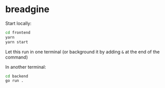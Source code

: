 # breadgine

Start locally:

```bash
cd frontend
yarn
yarn start
```

Let this run in one terminal (or background it by adding `&` at the end of the command)

In another terminal:

```bash
cd backend
go run .
```
